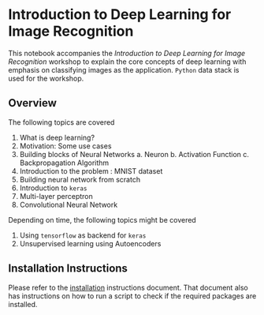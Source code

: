# Introduction to Deep Learning for Image Recognition

This notebook accompanies the *Introduction to Deep Learning for Image Recognition* workshop to explain the core concepts of deep learning with emphasis on classifying images as the application. `Python` data stack is used for the workshop. 
 
## Overview

The following topics are covered

1. What is deep learning?
2. Motivation: Some use cases 
3. Building blocks of Neural Networks 
  a. Neuron
  b. Activation Function
  c. Backpropagation Algorithm
4. Introduction to the problem : MNIST dataset
5. Building neural network from scratch
6. Introduction to `keras`
7. Multi-layer perceptron
8. Convolutional Neural Network

Depending on time, the following topics might be covered

1. Using `tensorflow` as backend for `keras`
2. Unsupervised learning using Autoencoders

 
## Installation Instructions

Please refer to the [installation](installation.md) instructions document. That document also has instructions on how to run a script to check if the required packages are installed. 

